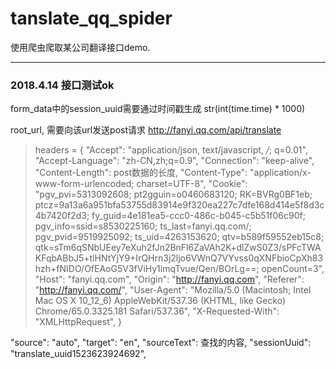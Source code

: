 # tanslate_qq_spider
使用爬虫爬取某公司翻译接口demo.

***
### 2018.4.14 接口测试ok
form_data中的session_uuid需要通过时间戳生成 str(int(time.time) * 1000)

root_url, 需要向该url发送post请求
http://fanyi.qq.com/api/translate

> headers = {
	"Accept": "application/json, text/javascript, */*; q=0.01",
	"Accept-Language": "zh-CN,zh;q=0.9",
	"Connection": "keep-alive",
	"Content-Length": post数据的长度,
	"Content-Type": "application/x-www-form-urlencoded; charset=UTF-8",
	"Cookie": "pgv_pvi=5313092608; pt2gguin=o0460683120; RK=BVRg0BF1eb; ptcz=9a13a6a951bfa53755d83914e9f320ea227c7dfe168d414e5f8d3c4b7420f2d3; fy_guid=4e181ea5-ccc0-486c-b045-c5b51f06c90f; pgv_info=ssid=s8530225160; ts_last=fanyi.qq.com/; pgv_pvid=9519925092; ts_uid=4263153620; qtv=b589f59552eb15c8; qtk=sTm6qSNbUEey7eXuh2fJn2BnFl6ZaVAh2K+dlZwS0Z3/sPFcTWAKFqbABbJ5+tlHNtYjY9+IrQHrn3j2ljo6VWnQ7VYvss0qXNFbioCpXh83hzh+fNIDO/OfEAoG5V3fViHy1imqTvue/Qen/BOrLg==; openCount=3",
	"Host": "fanyi.qq.com",
	"Origin": "http://fanyi.qq.com",
	"Referer": "http://fanyi.qq.com/",
	"User-Agent": "Mozilla/5.0 (Macintosh; Intel Mac OS X 10_12_6) AppleWebKit/537.36 (KHTML, like Gecko) Chrome/65.0.3325.181 Safari/537.36",
	"X-Requested-With": "XMLHttpRequest",
}

"source": "auto",
"target": "en",
"sourceText": 查找的内容,
"sessionUuid": "translate_uuid1523623924692",


